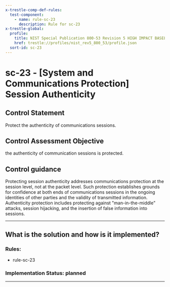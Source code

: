 ```yaml
---
x-trestle-comp-def-rules:
  test-component:
    - name: rule-sc-23
      description: Rule for sc-23
x-trestle-global:
  profile:
    title: NIST Special Publication 800-53 Revision 5 HIGH IMPACT BASELINE
    href: trestle://profiles/nist_rev5_800_53/profile.json
  sort-id: sc-23
---
```


# sc-23 - \[System and Communications Protection\] Session Authenticity

## Control Statement

Protect the authenticity of communications sessions.

## Control Assessment Objective

the authenticity of communication sessions is protected.

## Control guidance

Protecting session authenticity addresses communications protection at the session level, not at the packet level. Such protection establishes grounds for confidence at both ends of communications sessions in the ongoing identities of other parties and the validity of transmitted information. Authenticity protection includes protecting against "man-in-the-middle" attacks, session hijacking, and the insertion of false information into sessions.

______________________________________________________________________

## What is the solution and how is it implemented?

<!-- For implementation status enter one of: implemented, partial, planned, alternative, not-applicable -->

<!-- Note that the list of rules under ### Rules: is read-only and changes will not be captured after assembly to JSON -->

<!-- Add control implementation description here for control: sc-23 -->

### Rules:

  - rule-sc-23

### Implementation Status: planned

______________________________________________________________________
